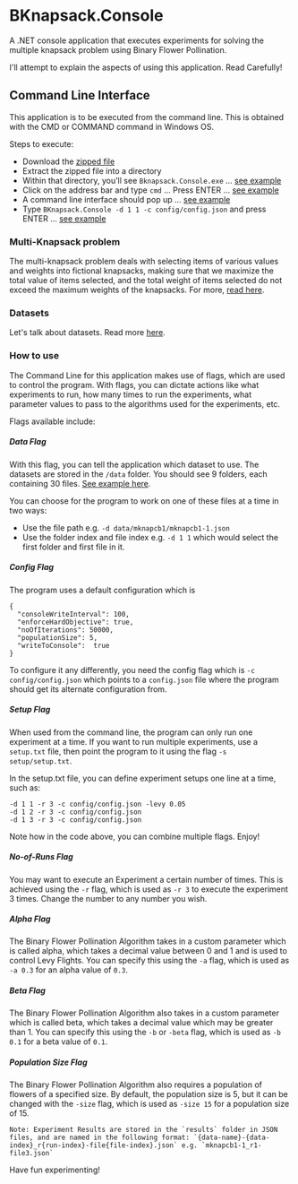 # BKnapsack.Console

A .NET console application that executes experiments for solving the multiple knapsack problem using Binary Flower Pollination.

I'll attempt to  explain the aspects of using this application. Read Carefully!

## Command Line Interface

This application is to be executed from the command line. This is obtained with the CMD or COMMAND command in Windows OS.

Steps to execute:

- Download the [zipped file](BKnapsack-Console.zip)
- Extract the zipped file into a directory
- Within that directory, you'll see `Bknapsack.Console.exe` ... [see example](http://take.ms/VJMdI)
- Click on the address bar and type `cmd` ... Press ENTER ... [see example](http://take.ms/rnUUh)
- A command line interface should pop up ... [see example](http://take.ms/dGNcN)
- Type `BKnapsack.Console -d 1 1 -c config/config.json` and press ENTER ... [see example](http://take.ms/EZB2z)

### Multi-Knapsack problem

The multi-knapsack problem deals with selecting items of various values and weights into fictional knapsacks, making sure that we maximize the total value of items selected, and the total weight of items selected do not exceed the maximum weights of the knapsacks. For more, [read here](Knapsack.md).

### Datasets

Let's talk about datasets. Read more [here](data).

### How to use

The Command Line for this application makes use of flags, which are used to control the program. With flags, you can dictate actions like what experiments to run, how many times to run the experiments, what parameter values to pass to the algorithms used for the experiments, etc.

Flags available include:

##### Data Flag

With this flag, you can tell the application which dataset to use. The datasets are stored in the `/data` folder. You should see 9 folders, each containing 30 files. [See example here](http://take.ms/cogng).

You can choose for the program to work on one of these files at a time in two ways:

- Use the file path e.g. `-d data/mknapcb1/mknapcb1-1.json`
- Use the folder index and file index e.g. `-d 1 1` which would select the first folder and first file in it.

##### Config Flag

The program uses a default configuration which is 

```
{
  "consoleWriteInterval": 100,
  "enforceHardObjective": true,
  "noOfIterations": 50000,
  "populationSize": 5,
  "writeToConsole":  true
}
```

To configure it any differently, you need the config flag which is `-c config/config.json` which points to a `config.json` file where the program should get its alternate configuration from.

##### Setup Flag

When used from the command line, the program can only run one experiment at a time. If you want to run multiple experiments, use a `setup.txt` file, then point the program to it using the flag `-s setup/setup.txt`.

In the setup.txt file, you can define experiment setups one line at a time, such as:

```
-d 1 1 -r 3 -c config/config.json -levy 0.05
-d 1 2 -r 3 -c config/config.json
-d 1 3 -r 3 -c config/config.json
```

Note how in the code above, you can combine multiple flags. Enjoy!

##### No-of-Runs Flag

You may want to execute an Experiment a certain number of times. This is achieved using the `-r` flag, which is used as `-r 3` to execute the experiment 3 times. Change the number to any number you wish.

##### Alpha Flag

The Binary Flower Pollination Algorithm takes in a custom parameter which is called alpha, which takes a decimal value between 0 and 1 and is used to control Levy Flights. You can specify this using the `-a` flag, which is used as `-a 0.3` for an alpha value of `0.3`.

##### Beta Flag

The Binary Flower Pollination Algorithm also takes in a custom parameter which is called beta, which takes a decimal value which may be greater than 1. You can specify this using the `-b` or `-beta` flag, which is used as `-b 0.1` for a beta value of `0.1`.

##### Population Size Flag

The Binary Flower Pollination Algorithm also requires a population of flowers of a specified size. By default, the population size is 5, but it can be changed with the `-size` flag, which is used as `-size 15` for a population size of 15.

```
Note: Experiment Results are stored in the `results` folder in JSON files, and are named in the following format: `{data-name}-{data-index}_r{run-index}-file{file-index}.json` e.g. `mknapcb1-1_r1-file3.json`
```


Have fun experimenting!
